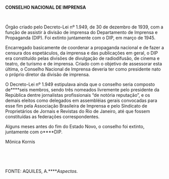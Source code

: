 **CONSELHO NACIONAL DE IMPRENSA**

 

Órgão criado pelo Decreto-Lei nº 1.949, de 30 de dezembro de 1939, com a
função de assistir à divisão de imprensa do Departamento de Imprensa e
Propaganda (DIP). Foi extinto juntamente com o DIP, em março de 1945.

Encarregado basicamente de coordenar a propaganda nacional e de fazer a
censura dos espetáculos, da imprensa e das publicações em geral, o DIP
era constituído pelas divisões de divulgação de radiodifusão, de cinema
e teatro, de turismo e de imprensa. Criado com o objetivo de assessorar
esta última, o Conselho Nacional de Imprensa deveria ter como presidente
nato o próprio diretor da divisão de imprensa.

O Decreto-Lei nº 1.949 estipulava ainda que o conselho seria composto
de****seis membros, sendo três nomeados livremente pelo presidente da
República dentre jornalistas profissionais “de notória reputação”, e os
demais eleitos como delegados em assembléias gerais convocadas para esse
fim pela Associação Brasileira de Imprensa e pelo Sindicato de
Proprietários de Jornais e Revistas do Rio de Janeiro, até que fossem
constituídas as federações correspondentes.

Alguns meses antes do fim do Estado Novo, o conselho foi extinto,
juntamente com o****DIP.

Mônica Kornis

 

 

FONTE: AQUILES, A.*****Aspectos.*

 
